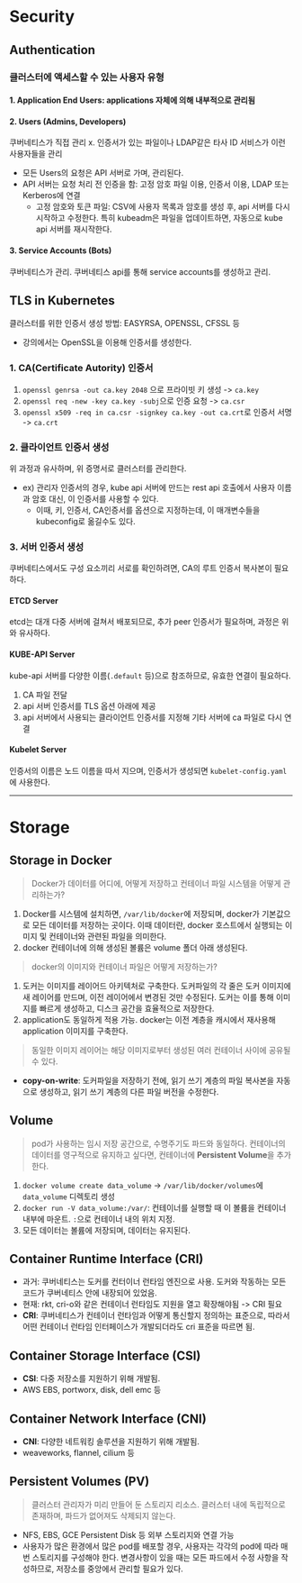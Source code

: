 # Security
## Authentication 
### 클러스터에 액세스할 수 있는 사용자 유형
#### 1. Application End Users: applications 자체에 의해 내부적으로 관리됨
#### 2. Users (Admins, Developers)
쿠버네티스가 직접 관리 x. 인증서가 있는 파일이나 LDAP같은 타사 ID 서비스가 이런 사용자들을 관리
- 모든 Users의 요청은 API 서버로 가며, 관리된다.
- API 서버는 요청 처리 전 인증을 함: 고정 암호 파일 이용, 인증서 이용, LDAP 또는 Kerberos에 연결
  - 고정 암호와 토큰 파일: CSV에 사용자 목록과 암호를 생성 후, api 서버를 다시 시작하고 수정한다. 특히 kubeadm은 파일을 업데이트하면, 자동으로 kube api 서버를 재시작한다.  
#### 3. Service Accounts (Bots)
쿠버네티스가 관리. 쿠버네티스 api를 통해 service accounts를 생성하고 관리.


## TLS in Kubernetes
클러스터를 위한 인증서 생성 방법: EASYRSA, OPENSSL, CFSSL 등
- 강의에서는 OpenSSL을 이용해 인증서를 생성한다.

### 1. CA(Certificate Autority) 인증서
1. `openssl genrsa -out ca.key 2048` 으로 프라이빗 키 생성 -> `ca.key`
2. `openssl req -new -key ca.key -subj`으로 인증 요청 -> `ca.csr`
3. `openssl x509 -req in ca.csr -signkey ca.key -out ca.crt`로 인증서 서명 -> `ca.crt`

### 2. 클라이언트 인증서 생성 
위 과정과 유사하며, 위 증명서로 클러스터를 관리한다. 
- ex) 관리자 인증서의 경우, kube api 서버에 만드는 rest api 호출에서 사용자 이름과 암호 대신, 이 인증서를 사용할 수 있다.
  - 이때, 키, 인증서, CA인증서를 옵션으로 지정하는데, 이 매개변수들을 kubeconfig로 옮길수도 있다. 

### 3. 서버 인증서 생성
쿠버네티스에서도 구성 요소끼리 서로를 확인하려면, CA의 루트 인증서 복사본이 필요하다. 

#### ETCD Server
etcd는 대개 다중 서버에 걸쳐서 배포되므로, 추가 peer 인증서가 필요하며, 과정은 위와 유사하다. 

#### KUBE-API Server
kube-api 서버를 다양한 이름(`.default` 등)으로 참조하므로, 유효한 연결이 필요하다. 
1. CA 파일 전달
2. api 서버 인증서를 TLS 옵션 아래에 제공
3. api 서버에서 사용되는 클라이언트 인증서를 지정해 기타 서버에 ca 파일로 다시 연결

#### Kubelet Server
인증서의 이름은 노드 이름을 따서 지으며, 인증서가 생성되면 `kubelet-config.yaml`에 사용한다. 

---
# Storage
## Storage in Docker
> Docker가 데이터를 어디에, 어떻게 저장하고 컨테이너 파일 시스템을 어떻게 관리하는가?
1. Docker를 시스템에 설치하면, `/var/lib/docker`에 저장되며, docker가 기본값으로 모든 데이터를 저장하는 곳이다. 이때 데이터란, docker 호스트에서 실행되는 이미지 및 컨테이너와 관련된 파일을 의미한다.
2. docker 컨테이너에 의해 생성된 볼륨은 volume 폴더 아래 생성된다.


> docker의 이미지와 컨테이너 파일은 어떻게 저장하는가?
1. 도커는 이미지를 레이어드 아키텍처로 구축한다. 도커파일의 각 줄은 도커 이미지에 새 레이어를 만드며, 이전 레이어에서 변경된 것만 수정된다. 도커는 이를 통해 이미지를 빠르게 생성하고, 디스크 공간을 효율적으로 저장한다. 
2. application도 동일하게 적용 가능. docker는 이전 계층을 캐시에서 재사용해 application 이미지를 구축한다.


> 동일한 이미지 레이어는 해당 이미지로부터 생성된 여러 컨테이너 사이에 공유될 수 있다.
- **copy-on-write**: 도커파일을 저장하기 전에, 읽기 쓰기 계층의 파일 복사본을 자동으로 생성하고, 읽기 쓰기 계층의 다른 파일 버전을 수정한다.


## Volume
> pod가 사용하는 임시 저장 공간으로, 수명주기도 파드와 동일하다. 컨테이너의 데이터를 영구적으로 유지하고 싶다면, 컨테이너에 **Persistent Volume**을 추가한다.
1. `docker volume create data_volume` -> `/var/lib/docker/volumes`에 `data_volume` 디렉토리 생성
2. `docker run -V data_volume:/var/`: 컨테이너를 실행할 때 이 볼륨을 컨테이너 내부에 마운트. `:`으로 컨테이너 내의 위치 지정.
3. 모든 데이터는 볼륨에 저장되며, 데이터는 유지된다.

## Container Runtime Interface (CRI)
- 과거: 쿠버네티스는 도커를 컨터이너 런타임 엔진으로 사용. 도커와 작동하는 모든 코드가 쿠버네티스 안에 내장되어 있었음.
- 현재: rkt, cri-o와 같은 컨테이너 런타임도 지원을 열고 확장해야됨 -> CRI 필요
- **CRI**: 쿠버네티스가 컨테이너 런타임과 어떻게 통신할지 정의하는 표준으로, 따라서 어떤 컨테이너 런타임 인터페이스가 개발되더라도 cri 표준을 따르면 됨.


## Container Storage Interface (CSI)
- **CSI**: 다중 저장소를 지원하기 위해 개발됨.
- AWS EBS, portworx, disk, dell emc 등


## Container Network Interface (CNI)
- **CNI**: 다양한 네트워킹 솔루션을 지원하기 위해 개발됨.
- weaveworks, flannel, cilium 등

## Persistent Volumes (PV)
> 클러스터 관리자가 미리 만들어 둔 스토리지 리소스. 클러스터 내에 독립적으로 존재하며, 파드가 없어져도 삭제되지 않는다. 
- NFS, EBS, GCE Persistent Disk 등 외부 스토리지와 연결 가능
- 사용자가 많은 환경에서 많은 pod를 배포할 경우, 사용자는 각각의 pod에 따라 매번 스토리지를 구성해야 한다. 변경사항이 있을 때는 모든 파드에서 수정 사항을 작성하므로, 저장소를 중앙에서 관리할 필요가 있다.
